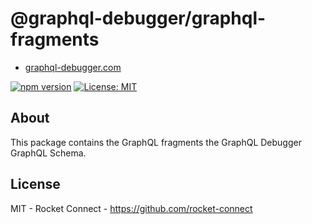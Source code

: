 # @graphql-debugger/graphql-fragments

- [graphql-debugger.com](http://www.graphql-debugger.com)

[![npm version](https://badge.fury.io/js/@graphql-debugger%2Fgraphql-fragments.svg)](https://badge.fury.io/js/@graphql-debugger%2Fgraphql-fragments) [![License: MIT](https://img.shields.io/badge/License-MIT-yellow.svg)](https://opensource.org/licenses/MIT)

## About

This package contains the GraphQL fragments the GraphQL Debugger GraphQL Schema.

## License

MIT - Rocket Connect - https://github.com/rocket-connect
